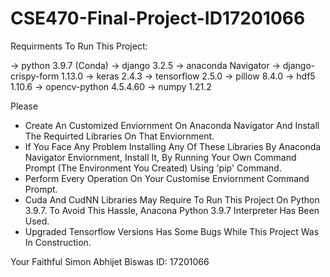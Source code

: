 # CSE470-Final-Project-ID17201066
Requirments To Run This Project:

-> python 3.9.7 (Conda)
-> django 3.2.5
-> anaconda Navigator
-> django-crispy-form 1.13.0
-> keras 2.4.3
-> tensorflow 2.5.0
-> pillow 8.4.0
-> hdf5 1.10.6
-> opencv-python 4.5.4.60
-> numpy 1.21.2

  Please
- Create An Customized Enviornment On Anaconda Navigator And Install The Requirted Libraries On That Enviornment. 
- If You Face Any Problem Installing Any Of These Libraries By Anaconda Navigator Enviornment, Install It, By Running Your Own Command Prompt (The Environment You Created) Using 'pip' Command.
- Perform Every Operation On Your Customise Enviornment Command Prompt.
- Cuda And CudNN Libraries May Require To Run This Project On Python 3.9.7. To Avoid This Hassle, Anacona Python 3.9.7 Interpreter Has Been Used.
- Upgraded Tensorflow Versions Has Some Bugs While This Project Was In Construction.

Your Faithful
Simon Abhijet Biswas
ID: 17201066
